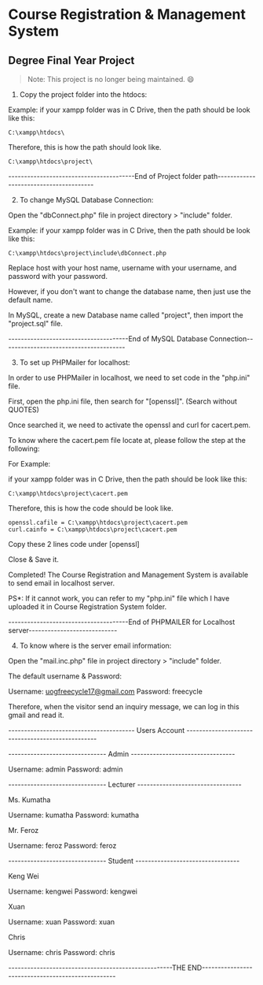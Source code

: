 # Course Registration & Management System

##  Degree Final Year Project

> Note: This project is no longer being maintained. :smile:

1) Copy the project folder into the htdocs:

Example: 
if your xampp folder was in C Drive, then the path should be look like this:

	C:\xampp\htdocs\

Therefore, this is how the path should look like.

	C:\xampp\htdocs\project\

----------------------------------------End of Project folder path---------------------------------------


2) To change MySQL Database Connection:

Open the "dbConnect.php" file in project directory > "include" folder.

Example: 
if your xampp folder was in C Drive, then the path should be look like this:

	C:\xampp\htdocs\project\include\dbConnect.php

Replace host with your host name, username with your username, and password with your password.

However, if you don't want to change the database name, then just use the default name.

In MySQL, create a new Database name called "project", then import the "project.sql" file.


--------------------------------------End of MySQL Database Connection---------------------------------------


3) To set up PHPMailer for localhost:

In order to use PHPMailer in localhost, we need to set code in the "php.ini" file.

First, open the php.ini file, then search for "[openssl]". (Search without QUOTES)

Once searched it, we need to activate the openssl and curl for cacert.pem.

To know where the cacert.pem file locate at, please follow the step at the following:

For Example:
 
if your xampp folder was in C Drive, then the path should be look like this:

	C:\xampp\htdocs\project\cacert.pem

Therefore, this is how the code should be look like.

	openssl.cafile = C:\xampp\htdocs\project\cacert.pem
	curl.cainfo = C:\xampp\htdocs\project\cacert.pem

Copy these 2 lines code under [openssl]

Close & Save it.

Completed! The Course Registration and Management System is available to send email in localhost server.

PS*: If it cannot work, you can refer to my "php.ini" file which I have uploaded it in Course Registration System folder.


--------------------------------------End of PHPMAILER for Localhost server----------------------------


4) To know where is the server email information:

Open the "mail.inc.php" file in project directory > "include" folder.

The default username & Password:

Username: uogfreecycle17@gmail.com
Password: freecycle

Therefore, when the visitor send an inquiry message, we can log in this gmail and read it.

---------------------------------------- Users Account -------------------------------------------------

------------------------------- Admin ---------------------------------

Username: admin
Password: admin

------------------------------- Lecturer ---------------------------------

Ms. Kumatha

Username: kumatha
Password: kumatha

Mr. Feroz

Username: feroz
Password: feroz

------------------------------- Student ---------------------------------

Keng Wei

Username: kengwei
Password: kengwei

Xuan

Username: xuan
Password: xuan

Chris

Username: chris
Password: chris


----------------------------------------------------THE END--------------------------------------------------


